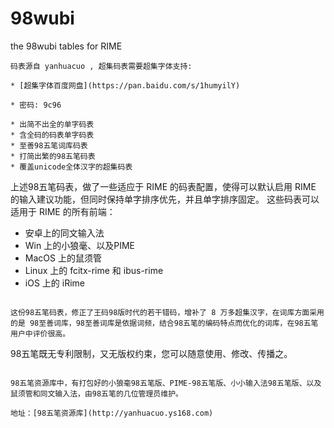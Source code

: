 # 98wubi
the 98wubi tables for RIME
````
码表源自 yanhuacuo , 超集码表需要超集字体支持:

* [超集字体百度网盘](https://pan.baidu.com/s/1humyilY)

* 密码: 9c96

* 出简不出全的单字码表
* 含全码的码表单字码表
* 至善98五笔词库码表
* 打简出繁的98五笔码表
* 覆盖unicode全体汉字的超集码表

````
上述98五笔码表，做了一些适应于 RIME 的码表配置，使得可以默认启用 RIME 的输入建议功能，但同时保持单字排序优先，并且单字排序固定。
这些码表可以适用于 RIME 的所有前端：

* 安卓上的同文输入法
* Win 上的小狼毫、以及PIME
* MacOS 上的鼠须管
* Linux 上的 fcitx-rime 和 ibus-rime
* iOS 上的 iRime

````

这份98五笔码表，修正了王码98版时代的若干错码，增补了 8 万多超集汉字，在词库方面采用的是 98至善词库，98至善词库是依据词频，结合98五笔的编码特点而优化的词库，在98五笔用户中评价很高。

````

98五笔既无专利限制，又无版权约束，您可以随意使用、修改、传播之。

````

98五笔资源库中，有打包好的小狼毫98五笔版、PIME-98五笔版、小小输入法98五笔版、以及鼠须管和同文输入法，由98五笔的几位管理员维护。

地址：[98五笔资源库](http://yanhuacuo.ys168.com)

````
